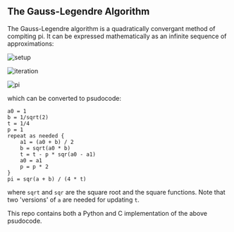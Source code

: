 ## The Gauss-Legendre Algorithm

The Gauss-Legendre algorithm is a quadratically convergant method of compiting pi.  It can be expressed mathematically as an infinite sequence of approximations:

![setup](https://wikimedia.org/api/rest_v1/media/math/render/svg/07cb5ca2a99df7d66078e7f2d626b9fd6e0ec839)

![iteration](https://wikimedia.org/api/rest_v1/media/math/render/svg/000357c43f0f911092d9e5129dcc45227565bcf8)

![pi](https://wikimedia.org/api/rest_v1/media/math/render/svg/70561e8aed278793d403e309309151199a765fd1)

which can be converted to psudocode:
```
a0 = 1
b = 1/sqrt(2)
t = 1/4
p = 1
repeat as needed {
	a1 = (a0 + b) / 2
	b = sqrt(a0 * b)
	t = t - p * sqr(a0 - a1)
	a0 = a1
	p = p * 2
}
pi = sqr(a + b) / (4 * t)
```

where `sqrt` and `sqr` are the square root and the square functions.  Note that two 'versions' of `a` are needed for updating `t`.

This repo contains both a Python and C implementation of the above psudocode.